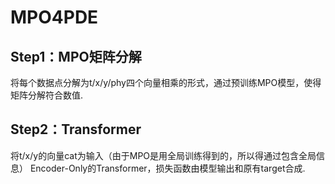 # MPO4PDE
## Step1：MPO矩阵分解
将每个数据点分解为t/x/y/phy四个向量相乘的形式，通过预训练MPO模型，使得矩阵分解符合数值.

## Step2：Transformer
将t/x/y的向量cat为输入（由于MPO是用全局训练得到的，所以得通过包含全局信息）
Encoder-Only的Transformer，损失函数由模型输出和原有target合成.
